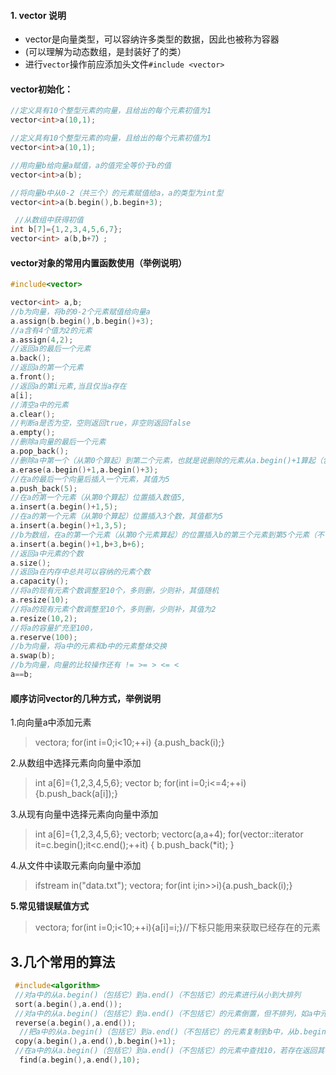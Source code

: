####  1. vector 说明

- vector是向量类型，可以容纳许多类型的数据，因此也被称为容器
- (可以理解为动态数组，是封装好了的类）
- 进行`vector`操作前应添加头文件`#include <vector>`

#### vector初始化：

```cpp
//定义具有10个整型元素的向量，且给出的每个元素初值为1
vector<int>a(10,1);

//定义具有10个整型元素的向量，且给出的每个元素初值为1
vector<int>a(10,1);

//用向量b给向量a赋值，a的值完全等价于b的值
vector<int>a(b);

//将向量b中从0-2（共三个）的元素赋值给a，a的类型为int型
vector<int>a(b.begin(),b.begin+3);

 //从数组中获得初值
int b[7]={1,2,3,4,5,6,7};
vector<int> a(b,b+7）;

```



#### vector对象的常用内置函数使用（举例说明）

```cpp
#include<vector>

vector<int> a,b;
//b为向量，将b的0-2个元素赋值给向量a
a.assign(b.begin(),b.begin()+3);
//a含有4个值为2的元素
a.assign(4,2);
//返回a的最后一个元素
a.back();
//返回a的第一个元素
a.front();
//返回a的第i元素,当且仅当a存在
a[i];
//清空a中的元素
a.clear();
//判断a是否为空，空则返回true，非空则返回false
a.empty();
//删除a向量的最后一个元素
a.pop_back();
//删除a中第一个（从第0个算起）到第二个元素，也就是说删除的元素从a.begin()+1算起（包括它）一直到a.begin()+3（不包括它）结束
a.erase(a.begin()+1,a.begin()+3);
//在a的最后一个向量后插入一个元素，其值为5
a.push_back(5);
//在a的第一个元素（从第0个算起）位置插入数值5,
a.insert(a.begin()+1,5);
//在a的第一个元素（从第0个算起）位置插入3个数，其值都为5
a.insert(a.begin()+1,3,5);
//b为数组，在a的第一个元素（从第0个元素算起）的位置插入b的第三个元素到第5个元素（不包括b+6）
a.insert(a.begin()+1,b+3,b+6);
//返回a中元素的个数
a.size();
//返回a在内存中总共可以容纳的元素个数
a.capacity();
//将a的现有元素个数调整至10个，多则删，少则补，其值随机
a.resize(10);
//将a的现有元素个数调整至10个，多则删，少则补，其值为2
a.resize(10,2);
//将a的容量扩充至100，
a.reserve(100);
//b为向量，将a中的元素和b中的元素整体交换
a.swap(b);
//b为向量，向量的比较操作还有 != >= > <= <
a==b;

```





#### 顺序访问vector的几种方式，举例说明

1.向向量a中添加元素

> vector<int>a;
> for(int i=0;i<10;++i) {a.push_back(i);}

2.从数组中选择元素向向量中添加

>int a[6]={1,2,3,4,5,6};
>vector<int> b;
>for(int i=0;i<=4;++i){b.push_back(a[i]);}

3.从现有向量中选择元素向向量中添加

>int a[6]={1,2,3,4,5,6};
>vector<int>b;
>vector<int>c(a,a+4);
>for(vector<int>::iterator it=c.begin();it<c.end();++it)
>{
>	b.push_back(*it);
>}

4.从文件中读取元素向向量中添加

>ifstream in("data.txt");
>vector<int>a;
>for(int i;in>>i){a.push_back(i);}



**5.常见错误赋值方式**

>vector<int>a;
>for(int i=0;i<10;++i){a[i]=i;}//下标只能用来获取已经存在的元素

## 3.几个常用的算法

```cpp
 #include<algorithm>
 //对a中的从a.begin()（包括它）到a.end()（不包括它）的元素进行从小到大排列
 sort(a.begin(),a.end());
 //对a中的从a.begin()（包括它）到a.end()（不包括它）的元素倒置，但不排列，如a中元素为1,3,2,4,倒置后为4,2,3,1
 reverse(a.begin(),a.end());
  //把a中的从a.begin()（包括它）到a.end()（不包括它）的元素复制到b中，从b.begin()+1的位置（包括它）开始复制，覆盖掉原有元素
 copy(a.begin(),a.end(),b.begin()+1);
 //在a中的从a.begin()（包括它）到a.end()（不包括它）的元素中查找10，若存在返回其在向量中的位置
  find(a.begin(),a.end(),10);

```

